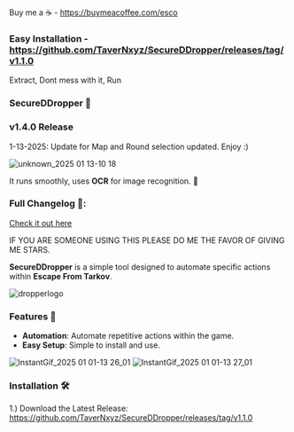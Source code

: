 Buy me a ☕ - https://buymeacoffee.com/esco

### Easy Installation - https://github.com/TaverNxyz/SecureDDropper/releases/tag/v1.1.0

Extract, Dont mess with it, Run

### SecureDDropper 🚀
### v1.4.0 Release

1-13-2025: Update for Map and Round selection updated. Enjoy :)

![unknown_2025 01 13-10 18](https://github.com/user-attachments/assets/25224da6-21cd-4537-93be-de88b7dad3a1)


It runs smoothly, uses **OCR** for image recognition. 🎯

### Full Changelog 📜:
[Check it out here](https://github.com/TaverNxyz/Esco-sDropper/commits/v1.0.0)

IF YOU ARE SOMEONE USING THIS PLEASE DO ME THE FAVOR OF GIVING ME STARS.

**SecureDDropper** is a simple tool designed to automate specific actions within **Escape From Tarkov**.

![dropperlogo](https://github.com/user-attachments/assets/b33adbcd-4f27-47da-a329-8b0ea70bfd81)

### Features 🌟
- **Automation**: Automate repetitive actions within the game.  
- **Easy Setup**: Simple to install and use.  


![InstantGif_2025 01 01-13 26_01](https://github.com/user-attachments/assets/74cfa14b-14df-42cf-9bd7-5556cf8ef017)
![InstantGif_2025 01 01-13 27_01](https://github.com/user-attachments/assets/149b34a0-9fbf-4ea1-b00b-608e963212f2)


### Installation 🛠️
1.) Download the Latest Release: https://github.com/TaverNxyz/SecureDDropper/releases/tag/v1.1.0
